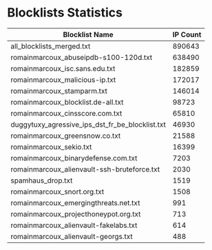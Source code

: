# Blocklists Statistics
| Blocklist Name | IP Count |
|----|----|
| all_blocklists_merged.txt | 890643 |
| romainmarcoux_abuseipdb-s100-120d.txt | 638490 |
| romainmarcoux_isc.sans.edu.txt | 182859 |
| romainmarcoux_malicious-ip.txt | 172017 |
| romainmarcoux_stamparm.txt | 146014 |
| romainmarcoux_blocklist.de-all.txt | 98723 |
| romainmarcoux_cinsscore.com.txt | 65810 |
| duggytuxy_agressive_ips_dst_fr_be_blocklist.txt | 46930 |
| romainmarcoux_greensnow.co.txt | 21588 |
| romainmarcoux_sekio.txt | 16399 |
| romainmarcoux_binarydefense.com.txt | 7203 |
| romainmarcoux_alienvault-ssh-bruteforce.txt | 2030 |
| spamhaus_drop.txt | 1519 |
| romainmarcoux_snort.org.txt | 1508 |
| romainmarcoux_emergingthreats.net.txt | 991 |
| romainmarcoux_projecthoneypot.org.txt | 713 |
| romainmarcoux_alienvault-fakelabs.txt | 614 |
| romainmarcoux_alienvault-georgs.txt | 488 |
